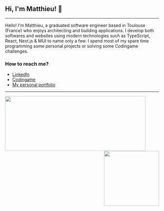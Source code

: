 ## Hi, I'm Matthieu! 👋

---

Hello! I'm Matthieu, a graduated software engineer based in Toulouse (France) who enjoys architecting and building applications. I develop both softwares and websites using modern technologies such as TypeScript, React, Next.js & MUI to name only a few. I spend most of my spare time programming some personal projects or solving some Codingame challenges.

### How to reach me?
- [LinkedIn](https://www.linkedin.com/in/matthieu-locussol) 
- [Codingame](https://www.codingame.com/profile/b4e21e2f40f6232bcedf4fc58b5f37729870931) 
- [My personal portfolio](http://www.matthieu-locussol.com) 

---

<img align="left" src="https://github-readme-stats-kir6q1p53-matthieu-locussol.vercel.app/api?username=matthieu-locussol&title_color=64FFDA&bg_color=0A192F&text_color=E6F1FF&border_color=64FFDA&show_icons=true&include_all_commits=true&count_private=true&icon_color=64FFDA" width="460" height="180" />

<img align="right" src="https://github-readme-stats-kir6q1p53-matthieu-locussol.vercel.app/api/top-langs/?username=matthieu-locussol&title_color=64FFDA&bg_color=0A192F&text_color=E6F1FF&border_color=64FFDA&layout=compact&langs_count=6" height="180" />
